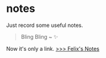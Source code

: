 # notes
Just record some useful notes.
> Bling Bling ~ ✨

Now it's only a link. [>>> Felix's Notes](https://felixzzz.cn/notes/#/) 